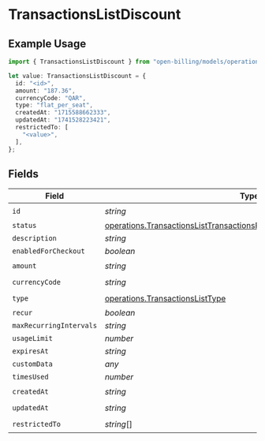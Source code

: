 # TransactionsListDiscount

## Example Usage

```typescript
import { TransactionsListDiscount } from "open-billing/models/operations";

let value: TransactionsListDiscount = {
  id: "<id>",
  amount: "187.36",
  currencyCode: "QAR",
  type: "flat_per_seat",
  createdAt: "1715588662333",
  updatedAt: "1741528223421",
  restrictedTo: [
    "<value>",
  ],
};
```

## Fields

| Field                                                                                                                                                              | Type                                                                                                                                                               | Required                                                                                                                                                           | Description                                                                                                                                                        |
| ------------------------------------------------------------------------------------------------------------------------------------------------------------------ | ------------------------------------------------------------------------------------------------------------------------------------------------------------------ | ------------------------------------------------------------------------------------------------------------------------------------------------------------------ | ------------------------------------------------------------------------------------------------------------------------------------------------------------------ |
| `id`                                                                                                                                                               | *string*                                                                                                                                                           | :heavy_check_mark:                                                                                                                                                 | N/A                                                                                                                                                                |
| `status`                                                                                                                                                           | [operations.TransactionsListTransactionsResponse200ApplicationJSONStatus](../../models/operations/transactionslisttransactionsresponse200applicationjsonstatus.md) | :heavy_minus_sign:                                                                                                                                                 | N/A                                                                                                                                                                |
| `description`                                                                                                                                                      | *string*                                                                                                                                                           | :heavy_minus_sign:                                                                                                                                                 | N/A                                                                                                                                                                |
| `enabledForCheckout`                                                                                                                                               | *boolean*                                                                                                                                                          | :heavy_minus_sign:                                                                                                                                                 | N/A                                                                                                                                                                |
| `amount`                                                                                                                                                           | *string*                                                                                                                                                           | :heavy_check_mark:                                                                                                                                                 | N/A                                                                                                                                                                |
| `currencyCode`                                                                                                                                                     | *string*                                                                                                                                                           | :heavy_check_mark:                                                                                                                                                 | N/A                                                                                                                                                                |
| `type`                                                                                                                                                             | [operations.TransactionsListType](../../models/operations/transactionslisttype.md)                                                                                 | :heavy_check_mark:                                                                                                                                                 | N/A                                                                                                                                                                |
| `recur`                                                                                                                                                            | *boolean*                                                                                                                                                          | :heavy_minus_sign:                                                                                                                                                 | N/A                                                                                                                                                                |
| `maxRecurringIntervals`                                                                                                                                            | *string*                                                                                                                                                           | :heavy_minus_sign:                                                                                                                                                 | N/A                                                                                                                                                                |
| `usageLimit`                                                                                                                                                       | *number*                                                                                                                                                           | :heavy_minus_sign:                                                                                                                                                 | N/A                                                                                                                                                                |
| `expiresAt`                                                                                                                                                        | *string*                                                                                                                                                           | :heavy_minus_sign:                                                                                                                                                 | N/A                                                                                                                                                                |
| `customData`                                                                                                                                                       | *any*                                                                                                                                                              | :heavy_minus_sign:                                                                                                                                                 | N/A                                                                                                                                                                |
| `timesUsed`                                                                                                                                                        | *number*                                                                                                                                                           | :heavy_minus_sign:                                                                                                                                                 | N/A                                                                                                                                                                |
| `createdAt`                                                                                                                                                        | *string*                                                                                                                                                           | :heavy_check_mark:                                                                                                                                                 | N/A                                                                                                                                                                |
| `updatedAt`                                                                                                                                                        | *string*                                                                                                                                                           | :heavy_check_mark:                                                                                                                                                 | N/A                                                                                                                                                                |
| `restrictedTo`                                                                                                                                                     | *string*[]                                                                                                                                                         | :heavy_check_mark:                                                                                                                                                 | N/A                                                                                                                                                                |